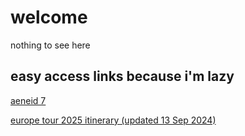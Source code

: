 # welcome
nothing to see here
## easy access links because i'm lazy
[aeneid 7](https://deusipse.github.io/aeneid-book-7/aeneid.pdf)

[europe tour 2025 itinerary (updated 13 Sep 2024)](https://deusipse.github.io/europe_tour_2025_itinerary.pdf)
